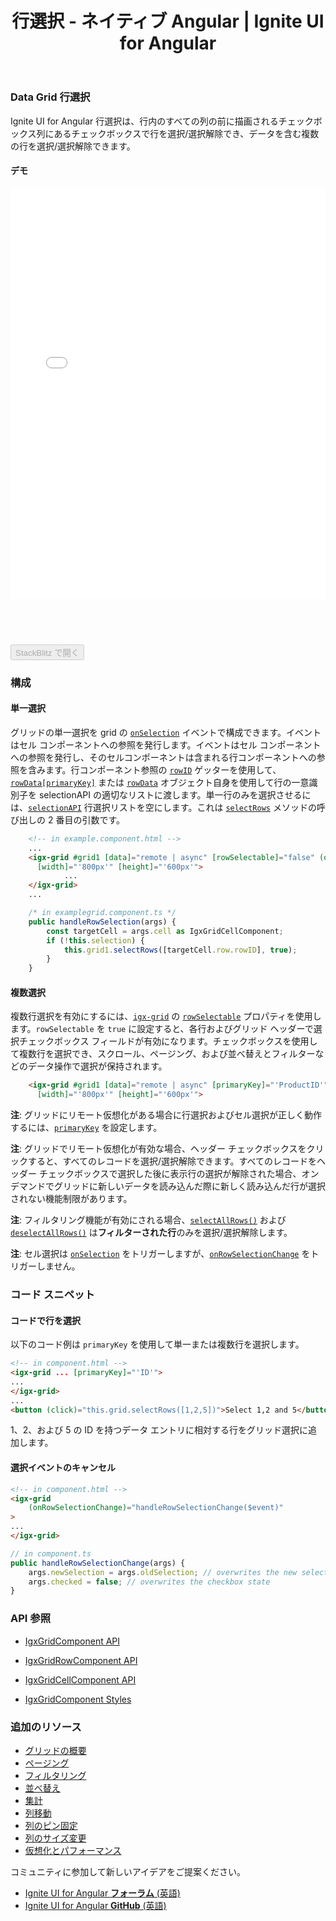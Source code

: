 ﻿---
title: 行選択 - ネイティブ Angular | Ignite UI for Angular
_description: Ignite UI for Angular 行選択を使用すると、行ですべての他の列の前に描画されるチェックボックス列があります。このチェックボックスによって行を選択または選択解除でき、データの複数行を選択できます。
_keywords: Ignite UI for Angular, UI コントロール, Angular ウィジェット, web ウィジェット, UI ウィジェット, Angular, ネイティブ Angular コンポーネント スィート, ネイティブ Angular コントロール, ネイティブ Angular コンポーネント, ネイティブ Angular コンポーネント ライブラリ, Angular Data Grid コンポーネント, Angular Data Grid コントロール, Angular Grid コンポーネント, Angular Grid コントロール, Angular 高いパフォーマンス Grid, Angular Grid 行選択, Angular 行選択,Angular Grid 選択, Grid 行選択, Grid 選択
_language: ja
---

### Data Grid 行選択

Ignite UI for Angular 行選択は、行内のすべての列の前に描画されるチェックボックス列にあるチェックボックスで行を選択/選択解除でき、データを含む複数の行を選択/選択解除できます。

#### デモ

<div class="sample-container loading" style="height:730px">
    <iframe id="grid-selection-iframe" src='{environment:demosBaseUrl}/grid-selection' width="100%" height="90%" seamless frameBorder="0" onload="onSampleIframeContentLoaded(this);"></iframe>
</div>
<div>
<button data-localize="stackblitz" disabled class="stackblitz-btn" data-iframe-id="grid-selection-iframe" data-demos-base-url="{environment:demosBaseUrl}">StackBlitz で開く</button>
</div>
<div class="divider--half"></div>


### 構成

#### 単一選択

グリッドの単一選択を grid の [`onSelection`]({environment:angularApiUrl}/classes/igxgridcomponent.html#onselection) イベントで構成できます。イベントはセル コンポーネントへの参照を発行します。イベントはセル コンポーネントへの参照を発行し、そのセルコンポーネントは含まれる行コンポーネントへの参照を含みます。行コンポーネント参照の [`rowID`](https://www.infragistics.com/products/ignite-ui-angular/docs/typescript/classes/igxgridrowcomponent.html#rowid) ゲッターを使用して、[`rowData[primaryKey]`]({environment:angularApiUrl}/classes/igxgridcomponent.html#primarykey) または [`rowData`]({environment:angularApiUrl}/classes/igxgridrowcomponent.html#rowdata) オブジェクト自身を使用して行の一意識別子を selectionAPI の適切なリストに渡します。単一行のみを選択させるには、[`selectionAPI`]({environment:angularApiUrl}/classes/igxselectionapiservice.html) 行選択リストを空にします。これは [`selectRows`]({environment:angularApiUrl}/classes/igxgridcomponent.html#selectrows) メソッドの呼び出しの 2 番目の引数です。

```html
    <!-- in example.component.html -->
    ...
    <igx-grid #grid1 [data]="remote | async" [rowSelectable]="false" (onSelection)="handleRowSelection($event)"
      [width]="'800px'" [height]="'600px'">
            ...
    </igx-grid>
    ...
```
```typescript
    /* in examplegrid.component.ts */
    public handleRowSelection(args) {
        const targetCell = args.cell as IgxGridCellComponent;
        if (!this.selection) {
            this.grid1.selectRows([targetCell.row.rowID], true);
        }
    }

```

#### 複数選択

複数行選択を有効にするには、[`igx-grid`]({environment:angularApiUrl}/classes/igxgridcomponent.html) の [`rowSelectable`]({environment:angularApiUrl}/classes/igxgridcomponent.html#rowselectable) プロパティを使用します。`rowSelectable` を `true` に設定すると、各行およびグリッド ヘッダーで選択チェックボックス フィールドが有効になります。チェックボックスを使用して複数行を選択でき、スクロール、ページング、および並べ替えとフィルターなどのデータ操作で選択が保持されます。

```html
    <igx-grid #grid1 [data]="remote | async" [primaryKey]="'ProductID'" [rowSelectable]="selection" (onSelection)="handleRowSelection($event)"
      [width]="'800px'" [height]="'600px'">
```

**注**: グリッドにリモート仮想化がある場合に行選択およびセル選択が正しく動作するには、[`primaryKey`]({environment:angularApiUrl}/classes/igxgridcomponent.html#primarykey) を設定します。

**注**: グリッドでリモート仮想化が有効な場合、ヘッダー チェックボックスをクリックすると、すべてのレコードを選択/選択解除できます。すべてのレコードをヘッダー チェックボックスで選択した後に表示行の選択が解除された場合、オンデマンドでグリッドに新しいデータを読み込んだ際に新しく読み込んだ行が選択されない機能制限があります。

**注**: フィルタリング機能が有効にされる場合、[`selectAllRows()`]({environment:angularApiUrl}/classes/igxgridcomponent.html#selectallrows) および [`deselectAllRows()`]({environment:angularApiUrl}/classes/igxgridcomponent.html#deselectallrows) は**フィルターされた行**のみを選択/選択解除します。

**注**: セル選択は [`onSelection`]({environment:angularApiUrl}/classes/igxgridcomponent.html#onselection) をトリガーしますが、[`onRowSelectionChange`]({environment:angularApiUrl}/classes/igxgridcomponent.html#onrowselectionchange) をトリガーしません。

### コード スニペット

#### コードで行を選択

以下のコード例は `primaryKey` を使用して単一または複数行を選択します。

```html
<!-- in component.html -->
<igx-grid ... [primaryKey]="'ID'">
...
</igx-grid>
...
<button (click)="this.grid.selectRows([1,2,5])">Select 1,2 and 5</button>
```

1、2、および 5 の ID を持つデータ エントリに相対する行をグリッド選択に追加します。

#### 選択イベントのキャンセル

```html
<!-- in component.html -->
<igx-grid
    (onRowSelectionChange)="handleRowSelectionChange($event)"
>
...
</igx-grid>
```

```typescript
// in component.ts
public handleRowSelectionChange(args) {
    args.newSelection = args.oldSelection; // overwrites the new selection, making it so that no new row(s) are entered in the selectionAPI
    args.checked = false; // overwrites the checkbox state
}
```
### API 参照
* [IgxGridComponent API]({environment:angularApiUrl}/classes/igxgridcomponent.html)
* [IgxGridRowComponent API]({environment:angularApiUrl}/classes/igxgridrowcomponent.html)
* [IgxGridCellComponent API]({environment:angularApiUrl}/classes/igxgridcellcomponent.html)

* [IgxGridComponent Styles]({environment:sassApiUrl}/index.html#mixin-igx-grid)

### 追加のリソース
<div class="divider--half"></div>

* [グリッドの概要](grid.md)
* [ページング](grid_paging.md)
* [フィルタリング](grid_filtering.md)
* [並べ替え](grid_sorting.md)
* [集計](grid_summaries.md)
* [列移動](grid_column_moving.md)
* [列のピン固定](grid_column_pinning.md)
* [列のサイズ変更](grid_column_resizing.md)
* [仮想化とパフォーマンス](grid_virtualization.md)

<div class="divider--half"></div>
コミュニティに参加して新しいアイデアをご提案ください。

* [Ignite UI for Angular **フォーラム** (英語)](https://www.infragistics.com/community/forums/f/ignite-ui-for-angular)
* [Ignite UI for Angular **GitHub** (英語)](https://github.com/IgniteUI/igniteui-angular)
